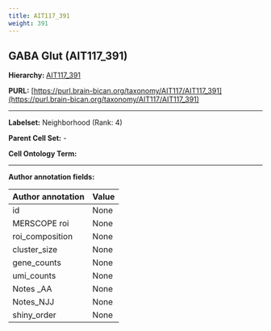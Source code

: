 ```yaml
---
title: AIT117_391
weight: 391
---
```

## GABA Glut (AIT117_391)
<b>Hierarchy: </b>
[AIT117_391](../AIT117_391)

**PURL:** [https://purl.brain-bican.org/taxonomy/AIT117/AIT117_391](https://purl.brain-bican.org/taxonomy/AIT117/AIT117_391)

---


**Labelset:** Neighborhood (Rank: 4)

**Parent Cell Set:** -



**Cell Ontology Term:** 

[MARKER GENES.]: #


---

[TRANSFERRED ANNOTATIONS.]: #


[AUTHOR ANNOTATION FIELDS.]: #


**Author annotation fields:**

| Author annotation | Value |
|-------------------|-------|
|id|None|
|MERSCOPE roi|None|
|roi_composition|None|
|cluster_size|None|
|gene_counts|None|
|umi_counts|None|
|Notes _AA|None|
|Notes_NJJ|None|
|shiny_order|None|
